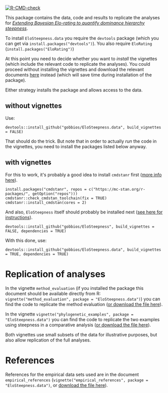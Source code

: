 
<!-- badges: start -->
[![R-CMD-check](https://github.com/gobbios/EloSteepness.data/actions/workflows/R-CMD-check.yaml/badge.svg)](https://github.com/gobbios/EloSteepness.data/actions/workflows/R-CMD-check.yaml)
<!-- badges: end -->

This package contains the data, code and results to replicate the analyses for [*Extending Bayesian Elo-rating to quantify dominance hierarchy steepness*](https://doi.org/10.1101/2022.01.28.478016).

To install `EloSteepness.data` you require the `devtools` package (which you can get via `install.packages("devtools")`). 
You also require `EloRating` (`install.packages("EloRating")`)

At this point you need to decide whether you want to *install* the vignettes (which include the relevant code to replicate the analyses).
You could proceed without installing the vignettes and download the relevant documents [here](https://github.com/gobbios/EloSteepness.data/blob/main/vignettes) instead (which will save time during installation of the package).

Either strategy installs the package and allows access to the data.

## without vignettes

Use:

```
devtools::install_github("gobbios/EloSteepness.data", build_vignettes = FALSE)
```

That should do the trick. 
But note that in order to actually *run* the code in the vignettes, you need to install the packages listed below anyway.

## with vignettes

For this to work, it's probably a good idea to install `cmdstanr` first ([more info here](https://mc-stan.org/cmdstanr/articles/cmdstanr.html)).

```
install.packages("cmdstanr", repos = c("https://mc-stan.org/r-packages/", getOption("repos")))
cmdstanr::check_cmdstan_toolchain(fix = TRUE)
cmdstanr::install_cmdstan(cores = 2)
```

And also, `EloSteepness` itself should probably be installed next ([see here for instructions](https://github.com/gobbios/EloSteepness)).

```
devtools::install_github("gobbios/EloSteepness", build_vignettes = FALSE, dependencies = TRUE)
```

With this done, use:

```
devtools::install_github("gobbios/EloSteepness.data", build_vignettes = TRUE, dependencies = TRUE)
```


# Replication of analyses

In the vignette `method_evaluation` (if you installed the package this document should be available directly from R: `vignette("method_evaluation", package = "EloSteepness.data")`) you can find the code to replicate the method evaluation ([or download the file here](https://github.com/gobbios/EloSteepness.data/blob/main/documents/method_evaluation.pdf)).

In the vignette `vignette("phylogenetic_examples", package = "EloSteepness.data")` you can find the code to replicate the two examples using steepness in a comparative analysis ([or download the file here](https://github.com/gobbios/EloSteepness.data/blob/main/documents/phylogenetic_examples.pdf)).

Both vignettes use small subsets of the data for illustrative purposes, but also allow replication of the full analyses.

# References

References for the empirical data sets used are in the document `empirical_references` (`vignette("empirical_references", package = "EloSteepness.data")`, or [download the file here](https://github.com/gobbios/EloSteepness.data/blob/main/documents/empirical_references.pdf)).
